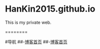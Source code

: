 # HanKin2015.github.io
This is my private web.

========

#导航
##-[博客首页](https://github.com/HanKin2015/HanKin2015.github.io/master/index.html)
##-[博客首页](HanKin2015/HanKin2015.github.io)
